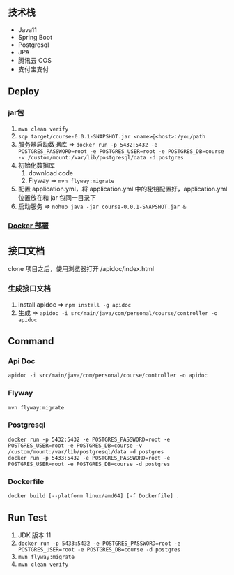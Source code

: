 ## 技术栈

- Java11
- Spring Boot
- Postgresql
- JPA
- 腾讯云 COS
- 支付宝支付

## Deploy

### jar包

1. ` mvn clean verify `
2. ` scp target/course-0.0.1-SNAPSHOT.jar <name>@<host>:/you/path `
3. 服务器启动数据库
   => ` docker run -p 5432:5432 -e POSTGRES_PASSWORD=root -e POSTGRES_USER=root -e POSTGRES_DB=course -v /custom/mount:/var/lib/postgresql/data -d postgres `
4. 初始化数据库
    1. download code
    2. Flyway => ` mvn flyway:migrate `
5. 配置 application.yml，将 application.yml 中的秘钥配置好，application.yml 位置放在和 jar 包同一目录下
6. 启动服务 => ` nohup java -jar course-0.0.1-SNAPSHOT.jar & `

### [Docker 部署](https://www.jianshu.com/p/ff6eac8ea250)

## 接口文档

clone 项目之后，使用浏览器打开 /apidoc/index.html

### 生成接口文档

1. install apidoc => ` npm install -g apidoc `
2. 生成 => ` apidoc -i src/main/java/com/personal/course/controller -o apidoc `

## Command

### Api Doc

```
apidoc -i src/main/java/com/personal/course/controller -o apidoc
```

### Flyway

```
mvn flyway:migrate
```

### Postgresql

```
docker run -p 5432:5432 -e POSTGRES_PASSWORD=root -e POSTGRES_USER=root -e POSTGRES_DB=course -v /custom/mount:/var/lib/postgresql/data -d postgres
docker run -p 5433:5432 -e POSTGRES_PASSWORD=root -e POSTGRES_USER=root -e POSTGRES_DB=course -d postgres
```

### Dockerfile

```
docker build [--platform linux/amd64] [-f Dockerfile] . 
```

## Run Test

1. JDK 版本 11
2. ` docker run -p 5433:5432 -e POSTGRES_PASSWORD=root -e POSTGRES_USER=root -e POSTGRES_DB=course -d postgres `
3. ` mvn flyway:migrate `
4. ` mvn clean verify `
